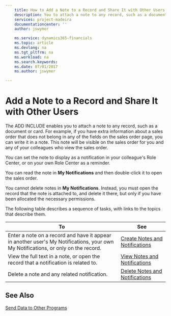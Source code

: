 ```yaml
---
    title: How to Add a Note to a Record and Share It with Other Users | Microsoft Docs
    description: You to attach a note to any record, such as a document or card for others to see.
    services: project-madeira
    documentationcenter: ''
    author: jswymer

    ms.service: dynamics365-financials
    ms.topic: article
    ms.devlang: na
    ms.tgt_pltfrm: na
    ms.workload: na
    ms.search.keywords:
    ms.date: 07/01/2017
    ms.author: jswymer

---
```

# Add a Note to a Record and Share It with Other Users
The ADD INCLUDE<!--[!INCLUDE[navnow](../../includes/rtc_md.md)]--> enables you to attach a note to any record, such as a document or card. For example, if you have extra information about a sales order that does not belong in any of the fields on the sales order page, you can write it in a note. This note will be visible on the sales order for you and any of your colleagues who view the sales order.  
  
 You can set the note to display as a notification in your colleague's Role Center, or on your own Role Center as a reminder.  
  
 You can read the note in **My Notifications** and then double-click it to open the sales order.  
  
 You cannot delete notes in **My Notifications**. Instead, you must open the record that the note is attached to, and delete it there, but only if you have been allocated the necessary permissions.  
  
 The following table describes a sequence of tasks, with links to the topics that describe them.   
  
|**To**|**See**|  
|------------|-------------|  
|Enter a note on a record and have it appear in another user's My Notifications, your own My Notifications, or only on the record.|[Create Notes and Notifications](../../../archive/WorkingWithDynamics/how-to-create-notes-and-notifications.md)|  
|View the full text in a note, or open the record that a notification is related to.|[View Notes and Notifications](../../../archive/WorkingWithDynamics/how-to-view-notes-and-notifications.md)|  
|Delete a note and any related notification.|[Delete Notes and Notifications](../../../archive/WorkingWithDynamics/how-to-delete-notes-and-notifications.md)|  
  
## See Also  
 [Send Data to Other Programs](../FullExperience/how-to-send-data-to-other-programs.md)